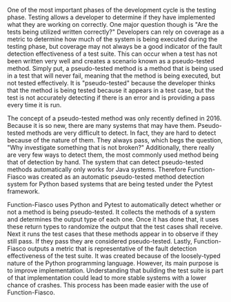 <!-- Both your title and this description are made public and displayed in the
conference program to help attendees decide whether they are interested in this
presentation. Limit this description to a few concise paragraphs. Please do not
include any personally identifiable information. The initial round of reviews
are anonymous, and this field will visible to reviewers. -->

One of the most important phases of the development cycle is the testing phase. Testing allows a developer to determine if they have implemented what they are working on correctly. One major question though is "Are the tests being utilized written correctly?" Developers can rely on coverage as a metric to determine how much of the system is being executed during the testing phase, but coverage may not always be a good indicator of the fault detection effectiveness of a test suite. This can occur when a test has not been written very well and creates a scenario known as a pseudo-tested method. Simply put, a pseudo-tested method is a method that is being used in a test that will never fail, meaning that the method is being executed, but not tested effectively. It is "pseudo-tested" because the developer thinks that the method is being tested because it appears in a test case, but the test is not accurately detecting if there is an error and is providing a pass every time it is run.

The concept of a pseudo-tested method was only recently defined in 2016. Because it is so new, there are many systems that may have them. Pseudo-tested methods are very difficult to detect. In fact, they are hard to detect because of the nature of them. They always pass, which begs the question, "Why investigate something that is not broken?" Additionally, there really are very few ways to detect them, the most commonly used method being that of detection by hand. The system that can detect pseudo-tested methods automatically only works for Java systems. Therefore Function-Fiasco was created as an automatic pseudo-tested method detection system for Python based systems that are being tested under the Pytest framework.

Function-Fiasco uses Python and Pytest to automatically detect whether or not a method is being pseudo-tested. It collects the methods of a system and determines the output type of each one. Once it has done that, it uses these return types to randomize the output that the test cases shall receive. Next it runs the test cases that these methods appear in to observe if they still pass. If they pass they are considered pseudo-tested. Lastly, Function-Fiasco outputs a metric that is representative of the fault detection effectiveness of the test suite. It was created because of the loosely-typed nature of the Python programming language. However, its main purpose is to improve implementation. Understanding that building the test suite is part of that implementation could lead to more stable systems with a lower chance of crashes. This process has been made easier with the use of Function-Fiasco.
